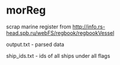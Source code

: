 # morReg
scrap marine register from http://info.rs-head.spb.ru/webFS/regbook/regbookVessel

output.txt - parsed data

ship_ids.txt - ids of all ships under all flags
